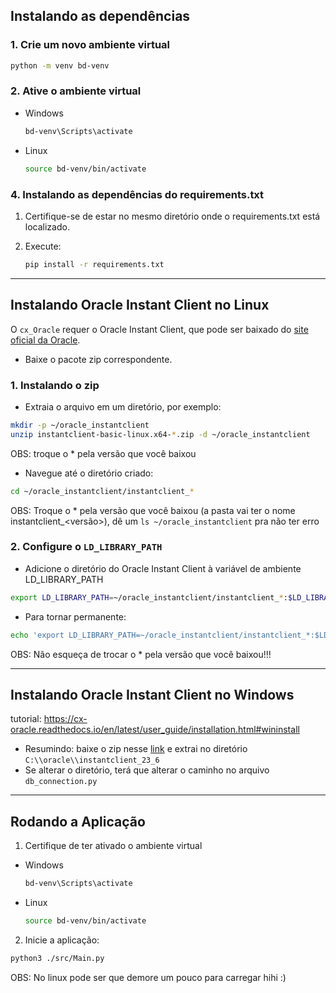 ## Instalando as dependências

### 1. Crie um novo ambiente virtual

```bash
python -m venv bd-venv
```

### 2. Ative o ambiente virtual

- Windows

    ```bash
    bd-venv\Scripts\activate
    ```

- Linux

    ```bash
    source bd-venv/bin/activate
    ```

### 4. Instalando as dependências do requirements.txt

1. Certifique-se de estar no mesmo diretório onde o requirements.txt está localizado.

2. Execute:
    ```bash
    pip install -r requirements.txt
    ```

---

## Instalando Oracle Instant Client no Linux

O `cx_Oracle` requer o Oracle Instant Client, que pode ser baixado do [site oficial da Oracle](https://www.oracle.com/database/technologies/instant-client.html).

- Baixe o pacote zip correspondente.

### 1. Instalando o zip

- Extraia o arquivo em um diretório, por exemplo:

```bash
mkdir -p ~/oracle_instantclient
unzip instantclient-basic-linux.x64-*.zip -d ~/oracle_instantclient
```

OBS: troque o * pela versão que você baixou

- Navegue até o diretório criado:

```bash
cd ~/oracle_instantclient/instantclient_*
```

OBS: Troque o * pela versão que você baixou (a pasta vai ter o nome instantclient_<versão>), dê um `ls ~/oracle_instantclient` pra não ter erro

### 2. Configure o `LD_LIBRARY_PATH`

- Adicione o diretório do Oracle Instant Client à variável de ambiente LD_LIBRARY_PATH

```bash
export LD_LIBRARY_PATH=~/oracle_instantclient/instantclient_*:$LD_LIBRARY_PATH
```

- Para tornar permanente:

```bash
echo 'export LD_LIBRARY_PATH=~/oracle_instantclient/instantclient_*:$LD_LIBRARY_PATH' >> ~/.bashrc
```

OBS: Não esqueça de trocar o * pela versão que você baixou!!!

---

## Instalando Oracle Instant Client no Windows

tutorial: https://cx-oracle.readthedocs.io/en/latest/user_guide/installation.html#wininstall

- Resumindo: baixe o zip nesse [link](https://www.oracle.com/database/technologies/instant-client/winx64-64-downloads.html) e extrai no diretório `C:\\oracle\\instantclient_23_6`
- Se alterar o diretório, terá que alterar o caminho no arquivo `db_connection.py`

---

## Rodando a Aplicação

1. Certifique de ter ativado o ambiente virtual

- Windows

    ```bash
    bd-venv\Scripts\activate
    ```

- Linux

    ```bash
    source bd-venv/bin/activate
    ```

2. Inicie a aplicação:

```bash
python3 ./src/Main.py
```

OBS: No linux pode ser que demore um pouco para carregar hihi :)
